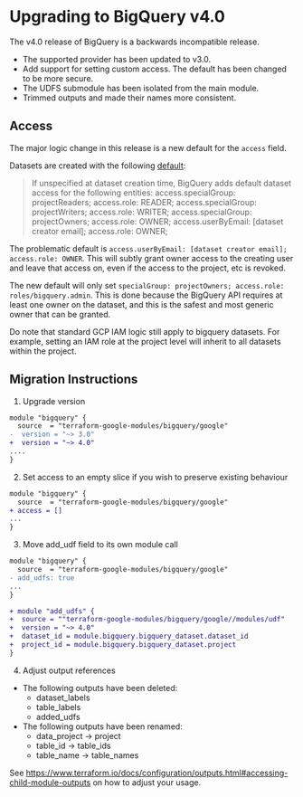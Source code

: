 # Upgrading to BigQuery v4.0

The v4.0 release of BigQuery is a backwards incompatible release.
- The supported provider has been updated to v3.0.
- Add support for setting custom access. The default has been changed to be more
  secure.
- The UDFS submodule has been isolated from the main module.
- Trimmed outputs and made their names more consistent.

## Access

The major logic change in this release is a new default for the `access` field.

Datasets are created with the following
[default](https://cloud.google.com/bigquery/docs/reference/rest/v2/datasets):


> If unspecified at dataset creation time, BigQuery adds default dataset access for the following entities: access.specialGroup: projectReaders; access.role: READER; access.specialGroup: projectWriters; access.role: WRITER; access.specialGroup: projectOwners; access.role: OWNER; access.userByEmail: [dataset creator email]; access.role: OWNER;

The problematic default is
`access.userByEmail: [dataset creator email]; access.role: OWNER`.
This will subtly grant owner access to the creating user and leave that access
on, even if the access to the project, etc is revoked.

The new default will only set
`specialGroup: projectOwners; access.role: roles/bigquery.admin`. This is done
because the BigQuery API requires at least one owner on the dataset, and this is
the safest and most generic owner that can be granted.

Do note that standard GCP IAM logic still apply to bigquery datasets.
For example, setting an IAM role at the project level will inherit to all
datasets within the project.

## Migration Instructions

1. Upgrade version
```diff
module "bigquery" {
  source  = "terraform-google-modules/bigquery/google"
-  version = "~> 3.0"
+  version = "~> 4.0"
....
}
```

2. Set access to an empty slice if you wish to preserve existing behaviour
```diff
module "bigquery" {
  source  = "terraform-google-modules/bigquery/google"
+ access = []
...
}
```

3. Move add_udf field to its own module call
```diff
module "bigquery" {
  source  = "terraform-google-modules/bigquery/google"
- add_udfs: true
...
}

+ module "add_udfs" {
+  source = ""terraform-google-modules/bigquery/google//modules/udf"
+  version = "~> 4.0"
+  dataset_id = module.bigquery.bigquery_dataset.dataset_id
+  project_id = module.bigquery.bigquery_dataset.project
}
```

4. Adjust output references

- The following outputs have been deleted:
  - dataset_labels
  - table_labels
  - added_udfs
- The following outputs have been renamed:
  - data_project -> project
  - table_id -> table_ids
  - table_name -> table_names

See https://www.terraform.io/docs/configuration/outputs.html#accessing-child-module-outputs
on how to adjust your usage.

